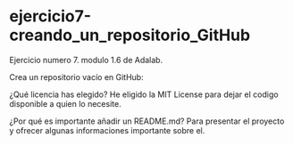# ejercicio7-creando_un_repositorio_GitHub

Ejercicio numero 7. modulo 1.6 de Adalab.

Crea un repositorio vacío en GitHub:

¿Qué licencia has elegido?
He eligido la MIT License para dejar el codigo disponible a quien lo necesite.

¿Por qué es importante añadir un README.md?
Para presentar el proyecto y ofrecer algunas informaciones importante sobre el.

